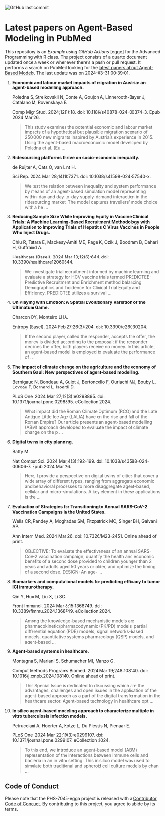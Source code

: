 ![GitHub last
commit](https://img.shields.io/github/last-commit/UofUEpiBio/PHS-7045-egga.png)

# Latest papers on Agent-Based Modeling in PubMed

This repository is an *Example using GitHub Actions* \[egge\] for the
Advanced Programming with R class. The project consists of a quarto
document updated once a week or whenever there’s a push or pull request.
It performs a search on PubMed looking for the <a
href="https://pubmed.ncbi.nlm.nih.gov/?term=agent-based+model&amp;sort=date"
target="_blank">latest papers about Agent-Based Models</a>. The last
update was on 2024-03-31 00:39:01.

<div class="cell">

</div>

1.  **Economic and labour market impacts of migration in Austria: an
    agent-based modelling approach.**

    Poledna S, Strelkovskii N, Conte A, Goujon A, Linnerooth-Bayer J,
    Catalano M, Rovenskaya E.

    Comp Migr Stud. 2024;12(1):18. doi: 10.1186/s40878-024-00374-3. Epub
    2024 Mar 26.

    > This study examines the potential economic and labour market
    > impacts of a hypothetical but plausible migration scenario of
    > 250,000 new migrants inspired by Austria’s experience in 2015.
    > Using the agent-based macroeconomic model developed by Poledna et
    > al. (Eu …

2.  **Ridesourcing platforms thrive on socio-economic inequality.**

    de Ruijter A, Cats O, van Lint H.

    Sci Rep. 2024 Mar 28;14(1):7371. doi: 10.1038/s41598-024-57540-x.

    > We test the relation between inequality and system performance by
    > means of an agent-based simulation model representing within-day
    > and day-to-day supply-demand interaction in the ridesourcing
    > market. The model captures travellers’ mode choice with a he …

3.  **Reducing Sample Size While Improving Equity in Vaccine Clinical
    Trials: A Machine Learning-Based Recruitment Methodology with
    Application to Improving Trials of Hepatitis C Virus Vaccines in
    People Who Inject Drugs.**

    Chiu R, Tatara E, Mackesy-Amiti ME, Page K, Ozik J, Boodram B,
    Dahari H, Gutfraind A.

    Healthcare (Basel). 2024 Mar 13;12(6):644. doi:
    10.3390/healthcare12060644.

    > We investigate trial recruitment informed by machine learning and
    > evaluate a strategy for HCV vaccine trials termed
    > PREDICTEE-Predictive Recruitment and Enrichment method balancing
    > Demographics and Incidence for Clinical Trial Equity and
    > Efficiency. PREDICTEE utilizes a survival …

4.  **On Playing with Emotion: A Spatial Evolutionary Variation of the
    Ultimatum Game.**

    Charcon DY, Monteiro LHA.

    Entropy (Basel). 2024 Feb 27;26(3):204. doi: 10.3390/e26030204.

    > If the second player, called the responder, accepts the offer, the
    > money is divided according to the proposal; if the responder
    > declines the offer, both players receive no money. In this
    > article, an agent-based model is employed to evaluate the
    > performance of …

5.  **The impact of climate change on the agriculture and the economy of
    Southern Gaul: New perspectives of agent-based modelling.**

    Bernigaud N, Bondeau A, Guiot J, Bertoncello F, Ouriachi MJ, Bouby
    L, Leveau P, Bernard L, Isoardi D.

    PLoS One. 2024 Mar 27;19(3):e0298895. doi:
    10.1371/journal.pone.0298895. eCollection 2024.

    > What impact did the Roman Climate Optimum (RCO) and the Late
    > Antique Little Ice Age (LALIA) have on the rise and fall of the
    > Roman Empire? Our article presents an agent-based modelling (ABM)
    > approach developed to evaluate the impact of climate change on the
    > p …

6.  **Digital twins in city planning.**

    Batty M.

    Nat Comput Sci. 2024 Mar;4(3):192-199. doi:
    10.1038/s43588-024-00606-7. Epub 2024 Mar 26.

    > Here, I provide a perspective on digital twins of cities that
    > cover a wide array of different types, ranging from aggregate
    > economic and behavioral processes to more disaggregate
    > agent-based, cellular and micro-simulations. A key element in
    > these applications is the …

7.  **Evaluation of Strategies for Transitioning to Annual SARS-CoV-2
    Vaccination Campaigns in the United States.**

    Wells CR, Pandey A, Moghadas SM, Fitzpatrick MC, Singer BH, Galvani
    AP.

    Ann Intern Med. 2024 Mar 26. doi: 10.7326/M23-2451. Online ahead of
    print.

    > OBJECTIVE: To evaluate the effectiveness of an annual SARS-CoV-2
    > vaccination campaign, quantify the health and economic benefits of
    > a second dose provided to children younger than 2 years and adults
    > aged 50 years or older, and optimize the timing of a second dose.
    > DESIGN: An age- …

8.  **Biomarkers and computational models for predicting efficacy to
    tumor ICI immunotherapy.**

    Qin Y, Huo M, Liu X, Li SC.

    Front Immunol. 2024 Mar 8;15:1368749. doi:
    10.3389/fimmu.2024.1368749. eCollection 2024.

    > Among the knowledge-based mechanistic models are
    > pharmacokinetic/pharmacodynamic (PK/PD) models, partial
    > differential equation (PDE) models, signal networks-based models,
    > quantitative systems pharmacology (QSP) models, and agent-based …

9.  **Agent-based systems in healthcare.**

    Montagna S, Mariani S, Schumacher MI, Manzo G.

    Comput Methods Programs Biomed. 2024 Mar 19;248:108140. doi:
    10.1016/j.cmpb.2024.108140. Online ahead of print.

    > This Special Issue is dedicated to discussing which are the
    > advantages, challenges and open issues in the application of the
    > agent-based approach as a part of the digital transformation in
    > the healthcare sector. Agent-based technology in healthcare opt …

10. **In silico agent-based modeling approach to characterize multiple
    in vitro tuberculosis infection models.**

    Petrucciani A, Hoerter A, Kotze L, Du Plessis N, Pienaar E.

    PLoS One. 2024 Mar 22;19(3):e0299107. doi:
    10.1371/journal.pone.0299107. eCollection 2024.

    > To this end, we introduce an agent-based model (ABM)
    > representation of the interactions between immune cells and
    > bacteria in an in vitro setting. This in silico model was used to
    > simulate both traditional and spheroid cell culture models by chan
    > …

## Code of Conduct

Please note that the PHS-7045-egga project is released with a
[Contributor Code of
Conduct](https://contributor-covenant.org/version/2/1/CODE_OF_CONDUCT.html).
By contributing to this project, you agree to abide by its terms.
